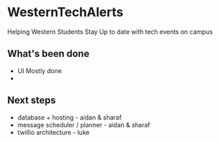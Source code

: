 # WesternTechAlerts

Helping Western Students Stay Up to date with tech events on campus

## What's been done
- UI Mostly done
- 

## Next steps
- database + hosting - aidan & sharaf
- message scheduler / planner - aidan & sharaf
- twillio architecture - luke